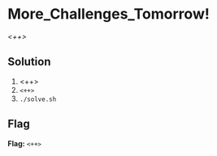 # More_Challenges_Tomorrow!
*<++>*

## Solution
1. <++>
2. `<++>`
3. `./solve.sh`


## Flag
**Flag:** `<++>`
